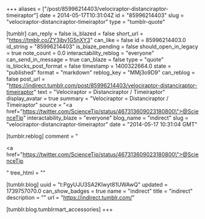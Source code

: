 +++
aliases = ["/post/85996214403/velociraptor-distanciraptor-timeiraptor"]
date = 2014-05-17T10:31:04Z
id = "85996214403"
slug = "velociraptor-distanciraptor-timeiraptor"
type = "tumblr-quote"

[tumblr]
can_reply = false
is_blazed = false
short_url = "https://tmblr.co/ZY3jby1G5nXY3"
can_like = false
id = 85996214403.0
id_string = "85996214403"
is_blaze_pending = false
should_open_in_legacy = true
note_count = 0.0
interactability_reblog = "everyone"
can_send_in_message = true
can_blaze = false
type = "quote"
is_blocks_post_format = false
timestamp = 1400322664.0
state = "published"
format = "markdown"
reblog_key = "MMj3o9D9"
can_reblog = false
post_url = "https://indirect.tumblr.com/post/85996214403/velociraptor-distanciraptor-timeiraptor"
text = "Velociraptor = Distanciraptor / Timeiraptor"
display_avatar = true
summary = "Velociraptor = Distanciraptor / Timeiraptor"
source = "<a href=\"https://twitter.com/ScienceTip/status/467313609023180800\">@ScienceTip</a>"
interactability_blaze = "everyone"
blog_name = "indirect"
slug = "velociraptor-distanciraptor-timeiraptor"
date = "2014-05-17 10:31:04 GMT"

[tumblr.reblog]
comment = "<p><a href=\"https://twitter.com/ScienceTip/status/467313609023180800\">@ScienceTip</a></p>"
tree_html = ""

[tumblr.blog]
uuid = "t:PgyUJU3SA2Klwyt81UWAwQ"
updated = 1739757070.0
can_show_badges = true
name = "indirect"
title = "indirect"
description = ""
url = "https://indirect.tumblr.com/"

[tumblr.blog.tumblrmart_accessories]
+++
